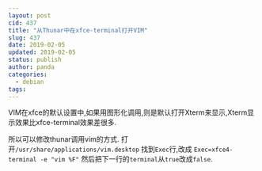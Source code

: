 ```yaml
---
layout: post
cid: 437
title: "从Thunar中在xfce-terminal打开VIM"
slug: 437
date: 2019-02-05
updated: 2019-02-05
status: publish
author: panda
categories: 
  - debian
tags: 
---
```



VIM在xfce的默认设置中,如果用图形化调用,则是默认打开Xterm来显示,Xterm显示效果比xfce-terminal效果差很多.


<!--more-->

所以可以修改thunar调用vim的方式.
打开`/usr/share/applications/vim.desktop`
找到`Exec`行,改成
`Exec=xfce4-terminal -e "vim %F"`
然后把下一行的`terminal`从`true`改成`false`.

